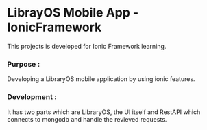 # LibrayOS Mobile App - IonicFramework

This projects is developed for Ionic Framework learning.

### Purpose : 

Developing a LibraryOS mobile application by using ionic features.

### Development : 

It has two parts which are LibraryOS, the UI itself and RestAPI which connects to mongodb and handle the revieved requests.
